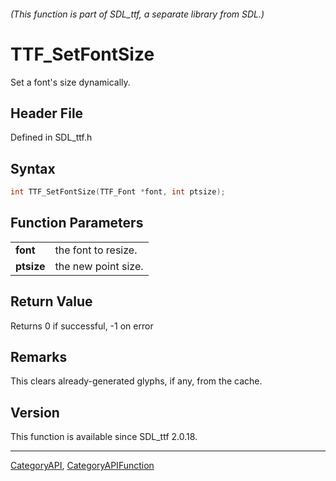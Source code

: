 ###### (This function is part of SDL_ttf, a separate library from SDL.)
# TTF_SetFontSize

Set a font's size dynamically.

## Header File

Defined in SDL_ttf.h

## Syntax

```c
int TTF_SetFontSize(TTF_Font *font, int ptsize);

```

## Function Parameters

|                |                     |
| -------------- | ------------------- |
| **font**       | the font to resize. |
| **ptsize**     | the new point size. |

## Return Value

Returns 0 if successful, -1 on error

## Remarks

This clears already-generated glyphs, if any, from the cache.

## Version

This function is available since SDL_ttf 2.0.18.

----
[CategoryAPI](CategoryAPI), [CategoryAPIFunction](CategoryAPIFunction)

